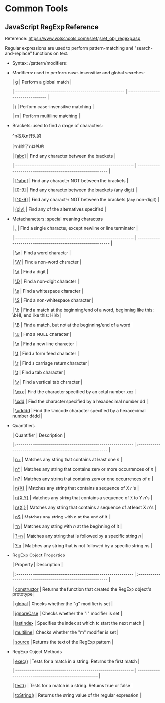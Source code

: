 # Common Tools

## JavaScript RegExp Reference

Reference: https://www.w3schools.com/jsref/jsref_obj_regexp.asp

Regular expressions are used to perform pattern-matching and "search-and-replace" functions on text.

- Syntax: /pattern/modifiers;

- Modifiers: used to perform case-insensitive and global searches:

  | [g](https://www.w3schools.com/jsref/jsref_regexp_g.asp) | Perform a global match            |

  | ------------------------------------------------------- | --------------------------------- |

  | [i](https://www.w3schools.com/jsref/jsref_regexp_i.asp) | Perform case-insensitive matching |

  | [m](https://www.w3schools.com/jsref/jsref_regexp_m.asp) | Perform multiline matching        |


- Brackets: used to find a range of characters:

  ^n找以n开头的

  [^n]除了n以外的

  | [[abc\]](https://www.w3schools.com/jsref/jsref_regexp_charset.asp) | Find any character between the brackets                     |

  | ------------------------------------------------------------ | ----------------------------------------------------------- |

  | [[^abc\]](https://www.w3schools.com/jsref/jsref_regexp_charset_not.asp) | Find any character NOT between the brackets                 |

  | [[0-9\]](https://www.w3schools.com/jsref/jsref_regexp_0-9.asp) | Find any character between the brackets (any digit)         |

  | [[^0-9\]](https://www.w3schools.com/jsref/jsref_regexp_not_0-9.asp) | Find any character NOT between the brackets (any non-digit) |

  | [(x\|y)](https://www.w3schools.com/jsref/jsref_regexp_xy.asp) | Find any of the alternatives specified                      |


- Metacharacters: special meaning characters

  | [.](https://www.w3schools.com/jsref/jsref_regexp_dot.asp)    | Find a single character, except newline or line terminator   |

  | ------------------------------------------------------------ | ------------------------------------------------------------ |

  | [\w](https://www.w3schools.com/jsref/jsref_regexp_wordchar.asp) | Find a word character                                        |

  | [\W](https://www.w3schools.com/jsref/jsref_regexp_wordchar_non.asp) | Find a non-word character                                    |

  | [\d](https://www.w3schools.com/jsref/jsref_regexp_digit.asp) | Find a digit                                                 |

  | [\D](https://www.w3schools.com/jsref/jsref_regexp_digit_non.asp) | Find a non-digit character                                   |

  | [\s](https://www.w3schools.com/jsref/jsref_regexp_whitespace.asp) | Find a whitespace character                                  |

  | [\S](https://www.w3schools.com/jsref/jsref_regexp_whitespace_non.asp) | Find a non-whitespace character                              |

  | [\b](https://www.w3schools.com/jsref/jsref_regexp_begin.asp) | Find a match at the beginning/end of a word, beginning like this: \bHI, end like this: HI\b |

  | [\B](https://www.w3schools.com/jsref/jsref_regexp_begin_not.asp) | Find a match, but not at the beginning/end of a word         |

  | [\0](https://www.w3schools.com/jsref/jsref_regexp_nul.asp)   | Find a NULL character                                        |

  | [\n](https://www.w3schools.com/jsref/jsref_regexp_newline.asp) | Find a new line character                                    |

  | [\f](https://www.w3schools.com/jsref/jsref_regexp_formfeed.asp) | Find a form feed character                                   |

  | [\r](https://www.w3schools.com/jsref/jsref_regexp_carriagereturn.asp) | Find a carriage return character                             |

  | [\t](https://www.w3schools.com/jsref/jsref_regexp_tab.asp)   | Find a tab character                                         |

  | [\v](https://www.w3schools.com/jsref/jsref_regexp_vtab.asp)  | Find a vertical tab character                                |

  | [\xxx](https://www.w3schools.com/jsref/jsref_regexp_octal.asp) | Find the character specified by an octal number xxx          |

  | [\xdd](https://www.w3schools.com/jsref/jsref_regexp_hex.asp) | Find the character specified by a hexadecimal number dd      |

  | [\udddd](https://www.w3schools.com/jsref/jsref_regexp_unicode_hex.asp) | Find the Unicode character specified by a hexadecimal number dddd |


- Quantifiers

  | Quantifier                                                   | Description                                                  |

  | :----------------------------------------------------------- | :----------------------------------------------------------- |

  | [n+](https://www.w3schools.com/jsref/jsref_regexp_onemore.asp) | Matches any string that contains at least one *n*            |

  | [n*](https://www.w3schools.com/jsref/jsref_regexp_zeromore.asp) | Matches any string that contains zero or more occurrences of *n* |

  | [n?](https://www.w3schools.com/jsref/jsref_regexp_zeroone.asp) | Matches any string that contains zero or one occurrences of *n* |

  | [n{X}](https://www.w3schools.com/jsref/jsref_regexp_nx.asp)  | Matches any string that contains a sequence of *X* *n*'s     |

  | [n{X,Y}](https://www.w3schools.com/jsref/jsref_regexp_nxy.asp) | Matches any string that contains a sequence of X to Y *n*'s  |

  | [n{X,}](https://www.w3schools.com/jsref/jsref_regexp_nxcomma.asp) | Matches any string that contains a sequence of at least X *n*'s |

  | [n$](https://www.w3schools.com/jsref/jsref_regexp_ndollar.asp) | Matches any string with *n* at the end of it                 |

  | [^n](https://www.w3schools.com/jsref/jsref_regexp_ncaret.asp) | Matches any string with *n* at the beginning of it           |

  | [?=n](https://www.w3schools.com/jsref/jsref_regexp_nfollow.asp) | Matches any string that is followed by a specific string *n* |

  | [?!n](https://www.w3schools.com/jsref/jsref_regexp_nfollow_not.asp) | Matches any string that is not followed by a specific string *n*s |


- RegExp Object Properties

  | Property                                                     | Description                                                  |

  | :----------------------------------------------------------- | :----------------------------------------------------------- |

  | [constructor](https://www.w3schools.com/jsref/jsref_regexp_constructor.asp) | Returns the function that created the RegExp object's prototype |

  | [global](https://www.w3schools.com/jsref/jsref_regexp_global.asp) | Checks whether the "g" modifier is set                       |

  | [ignoreCase](https://www.w3schools.com/jsref/jsref_regexp_ignorecase.asp) | Checks whether the "i" modifier is set                       |

  | [lastIndex](https://www.w3schools.com/jsref/jsref_regexp_lastindex.asp) | Specifies the index at which to start the next match         |

  | [multiline](https://www.w3schools.com/jsref/jsref_regexp_multiline.asp) | Checks whether the "m" modifier is set                       |

  | [source](https://www.w3schools.com/jsref/jsref_regexp_source.asp) | Returns the text of the RegExp pattern                       |


- RegExp Object Methods

  | [exec()](https://www.w3schools.com/jsref/jsref_regexp_exec.asp) | Tests for a match in a string. Returns the first match |

  | ------------------------------------------------------------ | ------------------------------------------------------ |

  | [test()](https://www.w3schools.com/jsref/jsref_regexp_test.asp) | Tests for a match in a string. Returns true or false   |

  | [toString()](https://www.w3schools.com/jsref/jsref_regexp_tostring.asp) | Returns the string value of the regular expression     |